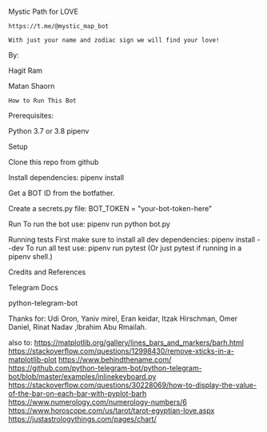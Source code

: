 Mystic Path for LOVE

	https://t.me/@mystic_map_bot

	With just your name and zodiac sign we will find your love!

By:

Hagit Ram

Matan Shaorn


	How to Run This Bot

Prerequisites:

Python 3.7 or 3.8
pipenv


Setup


Clone this repo from github


Install dependencies: pipenv install


Get a BOT ID from the botfather.


Create a secrets.py file:
  BOT_TOKEN = "your-bot-token-here"



Run
To run the bot use:
pipenv run python bot.py

Running tests
First make sure to install all dev dependencies:
pipenv install --dev
To run all test  use:
pipenv run pytest
(Or just pytest if running in a pipenv shell.)

Credits and References

Telegram Docs

python-telegram-bot

Thanks for: Udi Oron, Yaniv mirel, Eran keidar, Itzak Hirschman, Omer Daniel, Rinat Nadav ,Ibrahim Abu Rmailah.

also to:
https://matplotlib.org/gallery/lines_bars_and_markers/barh.html
https://stackoverflow.com/questions/12998430/remove-xticks-in-a-matplotlib-plot
https://www.behindthename.com/
https://github.com/python-telegram-bot/python-telegram-bot/blob/master/examples/inlinekeyboard.py
https://stackoverflow.com/questions/30228069/how-to-display-the-value-of-the-bar-on-each-bar-with-pyplot-barh
https://www.numerology.com/numerology-numbers/6
https://www.horoscope.com/us/tarot/tarot-egyptian-love.aspx
https://justastrologythings.com/pages/chart/
